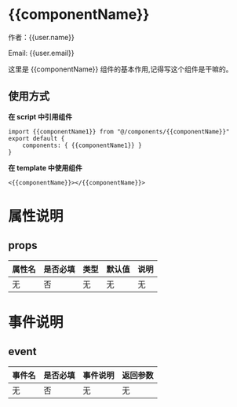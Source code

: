 # {{componentName}}
作者：{{user.name}}

Email: {{user.email}}

这里是 {{componentName}} 组件的基本作用,记得写这个组件是干嘛的。

## 使用方式
**在 script 中引用组件**

```vue
import {{componentName1}} from "@/components/{{componentName}}"
export default {
    components: { {{componentName1}} }
}
```

**在 template 中使用组件**

```vue
<{{componentName}}></{{componentName}}>
```

# 属性说明

## props
|属性名 |是否必填 |	类型 |	默认值 |	说明 |
|-------|---------|--------|-----|-----|
|无 |否 |	无 |	无 |	无 |


# 事件说明

## event
| 事件名	| 是否必填	| 事件说明 | 返回参数 |
|-------|---------|--------|--------|
|无|否|无|无 |